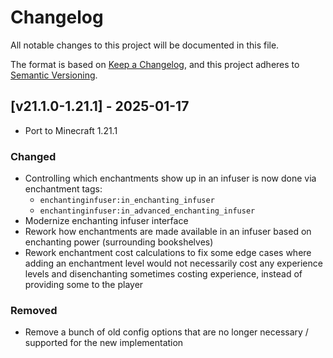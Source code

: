 # Changelog
All notable changes to this project will be documented in this file.

The format is based on [Keep a Changelog](https://keepachangelog.com/en/1.0.0/),
and this project adheres to [Semantic Versioning](https://semver.org/spec/v2.0.0.html).

## [v21.1.0-1.21.1] - 2025-01-17
- Port to Minecraft 1.21.1
### Changed
- Controlling which enchantments show up in an infuser is now done via enchantment tags:
  - `enchantinginfuser:in_enchanting_infuser`
  - `enchantinginfuser:in_advanced_enchanting_infuser`
- Modernize enchanting infuser interface
- Rework how enchantments are made available in an infuser based on enchanting power (surrounding bookshelves)
- Rework enchantment cost calculations to fix some edge cases where adding an enchantment level would not necessarily cost any experience levels and disenchanting sometimes costing experience, instead of providing some to the player
### Removed
- Remove a bunch of old config options that are no longer necessary / supported for the new implementation